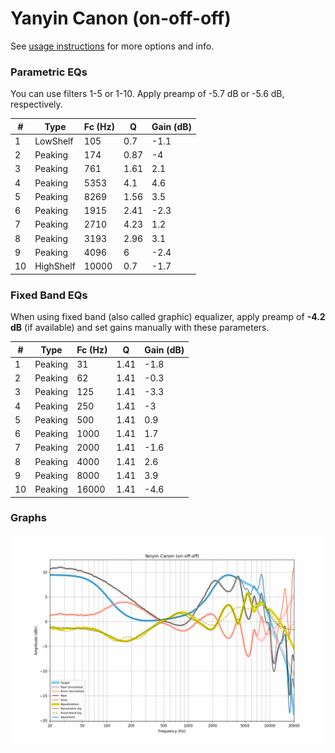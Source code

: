 # Yanyin Canon (on-off-off)
See [usage instructions](https://github.com/jaakkopasanen/AutoEq#usage) for more options and info.

### Parametric EQs
You can use filters 1-5 or 1-10. Apply preamp of -5.7 dB or -5.6 dB, respectively.

|   # | Type      |   Fc (Hz) |    Q |   Gain (dB) |
|-----|-----------|-----------|------|-------------|
|   1 | LowShelf  |       105 | 0.7  |        -1.1 |
|   2 | Peaking   |       174 | 0.87 |        -4   |
|   3 | Peaking   |       761 | 1.61 |         2.1 |
|   4 | Peaking   |      5353 | 4.1  |         4.6 |
|   5 | Peaking   |      8269 | 1.56 |         3.5 |
|   6 | Peaking   |      1915 | 2.41 |        -2.3 |
|   7 | Peaking   |      2710 | 4.23 |         1.2 |
|   8 | Peaking   |      3193 | 2.96 |         3.1 |
|   9 | Peaking   |      4096 | 6    |        -2.4 |
|  10 | HighShelf |     10000 | 0.7  |        -1.7 |

### Fixed Band EQs
When using fixed band (also called graphic) equalizer, apply preamp of **-4.2 dB** (if available) and set gains manually with these parameters.

|   # | Type    |   Fc (Hz) |    Q |   Gain (dB) |
|-----|---------|-----------|------|-------------|
|   1 | Peaking |        31 | 1.41 |        -1.8 |
|   2 | Peaking |        62 | 1.41 |        -0.3 |
|   3 | Peaking |       125 | 1.41 |        -3.3 |
|   4 | Peaking |       250 | 1.41 |        -3   |
|   5 | Peaking |       500 | 1.41 |         0.9 |
|   6 | Peaking |      1000 | 1.41 |         1.7 |
|   7 | Peaking |      2000 | 1.41 |        -1.6 |
|   8 | Peaking |      4000 | 1.41 |         2.6 |
|   9 | Peaking |      8000 | 1.41 |         3.9 |
|  10 | Peaking |     16000 | 1.41 |        -4.6 |

### Graphs
![](./Yanyin%20Canon%20(on-off-off).png)
